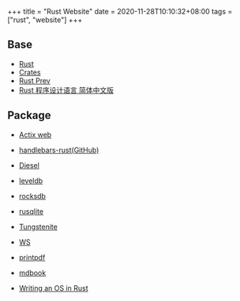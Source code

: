 +++
title = "Rust Website"
date = 2020-11-28T10:10:32+08:00
tags = ["rust", "website"]
+++

## Base

* [Rust](https://www.rust-lang.org/)
* [Crates](https://crates.io/)
* [Rust Prev](https://prev.rust-lang.org/zh-CN/index.html)
* [Rust 程序设计语言 简体中文版](https://kaisery.github.io/trpl-zh-cn/)


## Package
* [Actix web](https://actix.rs/)
* [handlebars-rust(GitHub)](https://github.com/sunng87/handlebars-rust)
* [Diesel](https://diesel.rs/)
* [leveldb](https://crates.io/crates/leveldb)
* [rocksdb](https://crates.io/crates/rocksdb)
* [rusqlite](https://crates.io/crates/rusqlite)

* [Tungstenite](https://crates.io/crates/tungstenite)
* [WS](https://crates.io/crates/ws)

* [printpdf](https://crates.io/crates/printpdf)
* [mdbook](https://crates.io/crates/mdbook)




* [Writing an OS in Rust](https://os.phil-opp.com/)